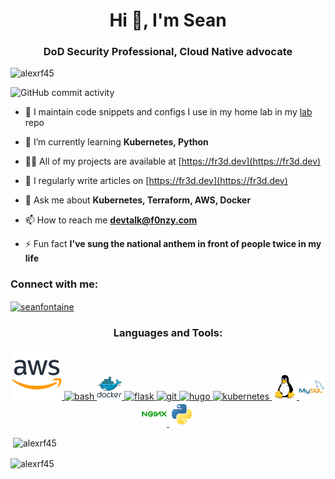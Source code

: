 <h1 align="center">Hi 👋, I'm Sean</h1>
<h3 align="center">DoD Security Professional, Cloud Native advocate</h3>

<p align="left"> <img src="https://komarev.com/ghpvc/?username=alexrf45&label=Profile%20views&color=0e75b6&style=flat" alt="alexrf45" /> </p>
<img alt="GitHub commit activity" src="https://img.shields.io/github/commit-activity/t/alexrf45/lab">


- 🔭 I maintain code snippets and configs I use in my home lab in my [lab](https://github.com/alexrf45/lab) repo 

- 🌱 I’m currently learning **Kubernetes, Python**

- 👨‍💻 All of my projects are available at [https://fr3d.dev](https://fr3d.dev)

- 📝 I regularly write articles on [https://fr3d.dev](https://fr3d.dev)

- 💬 Ask me about **Kubernetes, Terraform, AWS, Docker**

- 📫 How to reach me **devtalk@f0nzy.com**

- ⚡ Fun fact **I've sung the national anthem in front of people twice in my life**

<h3 align="left">Connect with me:</h3>
<p align="left">
<a href="https://linkedin.com/in/seanfontaine" target="blank"><img align="center" src="https://raw.githubusercontent.com/rahuldkjain/github-profile-readme-generator/master/src/images/icons/Social/linked-in-alt.svg" alt="seanfontaine" height="30" width="40" /></a>
</p>

<h3 align="center">Languages and Tools:</h3>
<p align="center"> <a href="https://aws.amazon.com" target="_blank" rel="noreferrer"> <img src="https://raw.githubusercontent.com/devicons/devicon/master/icons/amazonwebservices/amazonwebservices-original-wordmark.svg" alt="aws" width="80" height="80"/> </a> <a href="https://www.gnu.org/software/bash/" target="_blank" rel="noreferrer"> <img src="https://www.vectorlogo.zone/logos/gnu_bash/gnu_bash-icon.svg" alt="bash" width="40" height="40"/> </a> <a href="https://www.docker.com/" target="_blank" rel="noreferrer"> <img src="https://raw.githubusercontent.com/devicons/devicon/master/icons/docker/docker-original-wordmark.svg" alt="docker" width="40" height="40"/> </a> <a href="https://flask.palletsprojects.com/" target="_blank" rel="noreferrer"> <img src="https://www.vectorlogo.zone/logos/pocoo_flask/pocoo_flask-icon.svg" alt="flask" width="40" height="40"/> </a> <a href="https://git-scm.com/" target="_blank" rel="noreferrer"> <img src="https://www.vectorlogo.zone/logos/git-scm/git-scm-icon.svg" alt="git" width="40" height="40"/> </a> <a href="https://gohugo.io/" target="_blank" rel="noreferrer"> <img src="https://api.iconify.design/logos-hugo.svg" alt="hugo" width="40" height="40"/> </a> <a href="https://kubernetes.io" target="_blank" rel="noreferrer"> <img src="https://www.vectorlogo.zone/logos/kubernetes/kubernetes-icon.svg" alt="kubernetes" width="40" height="40"/> </a> <a href="https://www.linux.org/" target="_blank" rel="noreferrer"> <img src="https://raw.githubusercontent.com/devicons/devicon/master/icons/linux/linux-original.svg" alt="linux" width="40" height="40"/> </a> <a href="https://www.mysql.com/" target="_blank" rel="noreferrer"> <img src="https://raw.githubusercontent.com/devicons/devicon/master/icons/mysql/mysql-original-wordmark.svg" alt="mysql" width="40" height="40"/> </a> <a href="https://www.nginx.com" target="_blank" rel="noreferrer"> <img src="https://raw.githubusercontent.com/devicons/devicon/master/icons/nginx/nginx-original.svg" alt="nginx" width="40" height="40"/> </a> <a href="https://www.python.org" target="_blank" rel="noreferrer"> <img src="https://raw.githubusercontent.com/devicons/devicon/master/icons/python/python-original.svg" alt="python" width="40" height="40"/> </a> </p>

<p>&nbsp;<img align="center" src="https://github-readme-stats.vercel.app/api?username=alexrf45&show_icons=true&locale=en" alt="alexrf45" /></p>

<p><img align="center" src="https://github-readme-streak-stats.herokuapp.com/?user=alexrf45&" alt="alexrf45" /></p>

